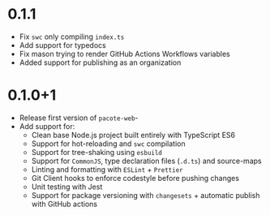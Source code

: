 # 0.1.1

- Fix `swc` only compiling `index.ts`
- Add support for typedocs
- Fix mason trying to render GitHub Actions Workflows variables
- Added support for publishing as an organization

# 0.1.0+1

- Release first version of `pacote-web`-
- Add support for:
    - Clean base Node.js project built entirely with TypeScript ES6
    - Support for hot-reloading and `swc` compilation
    - Support for tree-shaking using `esbuild`
    - Support for `CommonJS`, type declaration files (`.d.ts`) and source-maps
    - Linting and formatting with `ESLint` + `Prettier`
    - Git Client hooks to enforce codestyle before pushing changes
    - Unit testing with Jest
    - Support for package versioning with `changesets` + automatic publish with GitHub actions